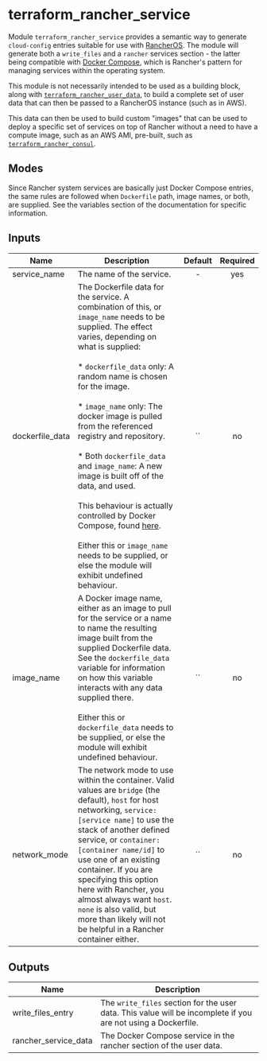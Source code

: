 # terraform_rancher_service

Module `terraform_rancher_service` provides a semantic way to generate
`cloud-config` entries suitable for use with [RancherOS][1]. The module will
generate both a `write_files` and a `rancher` services section - the latter
being compatible with [Docker Compose][2], which is Rancher's pattern for
managing services within the operating system.

[1]: http://rancher.com/rancher-os/
[2]: https://docs.docker.com/compose/

This module is not necessarily intended to be used as a building block, along
with [`terraform_rancher_user_data`][3], to build a complete set of user data
that can then be passed to a RancherOS instance (such as in AWS).

[3]: https://github.com/vancluever/terraform_rancher_user_data

This data can then be used to build custom "images" that can be used to deploy
a specific set of services on top of Rancher without a need to have a compute
image, such as an AWS AMI, pre-built, such as [`terraform_rancher_consul`][4].

[4]: https://github.com/vancluever/terraform_rancher_consul

## Modes

Since Rancher system services are basically just Docker Compose entries, the
same rules are followed when `Dockerfile` path, image names, or both, are
supplied. See the variables section of the documentation for specific
information.


## Inputs

| Name | Description | Default | Required |
|------|-------------|:-----:|:-----:|
| service_name | The name of the service. | - | yes |
| dockerfile_data | The Dockerfile data for the service. A combination of this, or `image_name` needs to be supplied. The effect varies, depending on what is supplied:<br><br>* `dockerfile_data` only: A random name is chosen for the image.<br><br>* `image_name` only: The docker image is pulled from the referenced registry and repository.<br><br>* Both `dockerfile_data` and `image_name`: A new image is built off of the data, and used.<br><br>This behaviour is actually controlled by Docker Compose, found [here](https://docs.docker.com/compose/compose-file/#/service-configuration-reference).<br><br>Either this or `image_name` needs to be supplied, or else the module will exhibit undefined behaviour. | `` | no |
| image_name | A Docker image name, either as an image to pull for the service or a name to name the resulting image built from the supplied Dockerfile data. See the `dockerfile_data` variable for information on how this variable interacts with any data supplied there.<br><br>Either this or `dockerfile_data` needs to be supplied, or else the module will exhibit undefined behaviour. | `` | no |
| network_mode | The network mode to use within the container. Valid values are `bridge` (the default), `host` for host networking, `service:[service name]` to use the stack of another defined service, or `container:[container name/id]` to use one of an existing container. If you are specifying this option here with Rancher, you almost always want `host`. `none` is also valid, but more than likely will not be helpful in a Rancher container either. | `` | no |

## Outputs

| Name | Description |
|------|-------------|
| write_files_entry | The `write_files` section for the user data. This value will be incomplete if you are not using a Dockerfile. |
| rancher_service_data | The Docker Compose service in the rancher section of the user data. |

